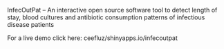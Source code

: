 InfecOutPat – An interactive open source software tool to detect length of stay, blood cultures and antibiotic consumption patterns of infectious disease patients

For a live demo click here: ceefluz/shinyapps.io/infecoutpat 

